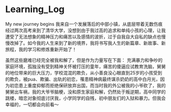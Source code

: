 # Learning_Log
My new journey begins
我来自一个发展落后的中部小镇，从底层带着无数伤痕经过两次高考来到了清华大学，没想到由于我过高的追求和单纯小孩的心理，让我遭受了无法想象的精神压力和痛苦以及感情的波折，过于自我自大自私的缺点也慢慢改掉了。如今我的人生来到了新的境界，我将书写我人生的新篇章、新故事、新旅程，我的学习和修炼重新开始了！

虽然这些磨难已经完全被我和解了，但是作为力量写在下面：
充满暴力和争吵的家庭环境，孤独没有受到精神关怀被打压的童年，痛苦的傻逼应试教育洗脑，舅舅的地位带来的巨大压力，学校混混的欺负，从小善良没心眼直到25岁的小孩受到的欺负，被pua、欺骗、出轨的初恋，罹患精神病最终谋杀奶奶的高中白月光，因为初恋患上重度抑郁而拒绝保研放弃出国，而当时我的外公被我的小爷砍了，我的舅舅出车祸，我的大爷爷脑梗，没和原生家庭和解，仍然处于叛逆期，高中同学的跳楼，暗恋对象彻底讨厌我，小学同学的自残，初中朋友们的入狱和暴力。但我会幸福的，一切都会向前看～